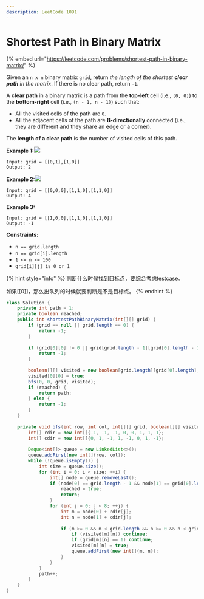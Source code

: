 ```yaml
---
description: LeetCode 1091
---
```


# Shortest Path in Binary Matrix

{% embed url="https://leetcode.com/problems/shortest-path-in-binary-matrix/" %}



Given an `n x n` binary matrix `grid`, return _the length of the shortest **clear path** in the matrix_. If there is no clear path, return `-1`.

A **clear path** in a binary matrix is a path from the **top-left** cell (i.e., `(0, 0)`) to the **bottom-right** cell (i.e., `(n - 1, n - 1)`) such that:

* All the visited cells of the path are `0`.
* All the adjacent cells of the path are **8-directionally** connected (i.e., they are different and they share an edge or a corner).

The **length of a clear path** is the number of visited cells of this path.

**Example 1:**![](https://assets.leetcode.com/uploads/2021/02/18/example1\_1.png)

```
Input: grid = [[0,1],[1,0]]
Output: 2
```

**Example 2:**![](https://assets.leetcode.com/uploads/2021/02/18/example2\_1.png)

```
Input: grid = [[0,0,0],[1,1,0],[1,1,0]]
Output: 4
```

**Example 3:**

```
Input: grid = [[1,0,0],[1,1,0],[1,1,0]]
Output: -1
```

**Constraints:**

* `n == grid.length`
* `n == grid[i].length`
* `1 <= n <= 100`
* `grid[i][j] is 0 or 1`

{% hint style="info" %}
判断什么时候找到目标点，要综合考虑testcase。

如果\[\[0]]，那么出队列的时候就要判断是不是目标点。
{% endhint %}

```java
class Solution {
    private int path = 1;
    private boolean reached;
    public int shortestPathBinaryMatrix(int[][] grid) {
        if (grid == null || grid.length == 0) {
            return -1;
        }
        
        if (grid[0][0] != 0 || grid[grid.length - 1][grid[0].length - 1] != 0) {
            return -1;
        }
        
        boolean[][] visited = new boolean[grid.length][grid[0].length];
        visited[0][0] = true;
        bfs(0, 0, grid, visited);
        if (reached) {
            return path;
        } else {
            return -1;
        }
    }
    
    private void bfs(int row, int col, int[][] grid, boolean[][] visited) {
        int[] rdir = new int[]{-1, -1, -1, 0, 0, 1, 1, 1};
        int[] cdir = new int[]{0, 1, -1, 1, -1, 0, 1, -1};
        
        Deque<int[]> queue = new LinkedList<>();
        queue.addFirst(new int[]{row, col});
        while (!queue.isEmpty()) {
            int size = queue.size();
            for (int i = 0; i < size; ++i) {
                int[] node = queue.removeLast();
                if (node[0] == grid.length - 1 && node[1] == grid[0].length - 1 && grid[node[0]][node[1]] == 0) {
                    reached = true;
                    return;
                }
                for (int j = 0; j < 8; ++j) {
                    int m = node[0] + rdir[j];
                    int n = node[1] + cdir[j];
                    
                    if (m >= 0 && m < grid.length && n >= 0 && n < grid[0].length) {
                        if (visited[m][n]) continue;
                        if (grid[m][n] == 1) continue;
                        visited[m][n] = true;
                        queue.addFirst(new int[]{m, n});
                    }
                }
            }
            path++;
        }
    }
}
```
